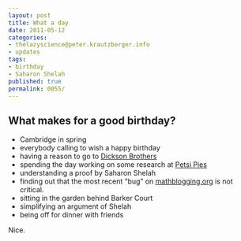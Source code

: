 ```yaml
---
layout: post
title: What a day
date: 2011-05-12
categories:
- thelazyscience@peter.krautzberger.info
- updates
tags:
- birthday
- Saharon Shelah
published: true
permalink: 0055/
---
```


## What makes for a good birthday?

*   Cambridge in spring
*   everybody calling to wish a happy birthday
*   having a reason to go to [Dickson Brothers](http://dicksonbros.com/)
*   spending the day working on some research at [Petsi Pies](http://petsipies.com/)
*   understanding a proof by Saharon Shelah
*   finding out that the most recent “bug” on [mathblogging.org](http://www.mathblogging.org) is not critical.
*   sitting in the garden behind Barker Court
*   simplifying an argument of Shelah
*   being off for dinner with friends

Nice.
